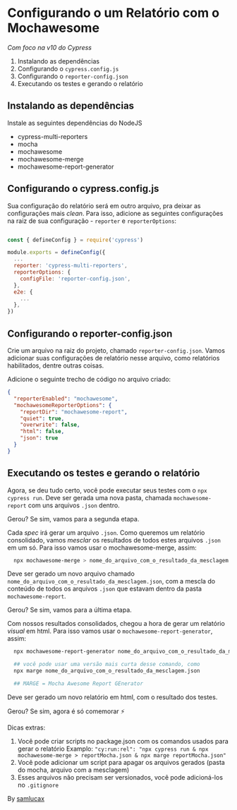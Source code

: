 # Configurando o um Relatório com o Mochawesome

_Com foco na v10 do Cypress_ 

1. Instalando as dependências
2. Configurando o `cypress.config.js`
3. Configurando o `reporter-config.json`
4. Executando os testes e gerando o relatório

## Instalando as dependências

Instale as seguintes dependências do NodeJS

- cypress-multi-reporters
- mocha
- mochawesome
- mochawesome-merge
- mochawesome-report-generator

## Configurando o cypress.config.js

Sua configuração do relatório será em outro arquivo, pra deixar as configurações mais _clean_. Para isso, adicione as seguintes configurações na raiz de sua configuração - `reporter` e `reporterOptions`: 

```js

const { defineConfig } = require('cypress')

module.exports = defineConfig({
  ...
  reporter: 'cypress-multi-reporters',
  reporterOptions: {
    configFile: 'reporter-config.json',
  },
  e2e: {
    ...
  },
})
```

## Configurando o reporter-config.json

Crie um arquivo na raiz do projeto, chamado `reporter-config.json`. Vamos adicionar suas configurações de relatório nesse arquivo, como relatórios habilitados, dentre outras coisas. 

Adicione o seguinte trecho de código no arquivo criado:

```json
{
  "reporterEnabled": "mochawesome",
  "mochawesomeReporterOptions": {
    "reportDir": "mochawesome-report",
    "quiet": true,
    "overwrite": false,
    "html": false,
    "json": true
  }
}
```

## Executando os testes e gerando o relatório

Agora, se deu tudo certo, você pode executar seus testes com o `npx cypress run`. Deve ser gerada uma nova pasta, chamada `mochawesome-report` com uns arquivos `.json` dentro.

Gerou? Se sim, vamos para a segunda etapa.

Cada _spec_ irá gerar um arquivo `.json`. Como queremos um relatório consolidado, vamos _mesclar_ os resultados de todos estes arquivos `.json` em um só. Para isso vamos usar o mochawesome-merge, assim:

```sh
  npx mochawesome-merge > nome_do_arquivo_com_o_resultado_da_mesclagem.json
```

Deve ser gerado um novo arquivo chamado `nome_do_arquivo_com_o_resultado_da_mesclagem.json`, com a mescla do conteúdo de todos os arquivos `.json` que estavam dentro da pasta `mochawesome-report`.

Gerou? Se sim, vamos para a última etapa.

Com nossos resultados consolidados, chegou a hora de gerar um relatório _visual_ em html. Para isso vamos usar o `mochawesome-report-generator`, assim:

```sh
  npx mochawesome-report-generator nome_do_arquivo_com_o_resultado_da_mesclagem.json

  ## você pode usar uma versão mais curta desse comando, como
  npx marge nome_do_arquivo_com_o_resultado_da_mesclagem.json

  ## MARGE = Mocha Awesome Report GEnerator
```

Deve ser gerado um novo relatório em html, com o resultado dos testes.

Gerou? Se sim, agora é só comemorar ⚡️

Dicas extras:

1. Você pode criar scripts no package.json com os comandos usados para gerar o relatório
Examplo: ``"cy:run:rel": "npx cypress run & npx mochawesome-merge > reportMocha.json & npx marge reportMocha.json"``
2. Você pode adicionar um script para apagar os arquivos gerados (pasta do mocha, arquivo com a mesclagem)
3. Esses arquivos não precisam ser versionados, você pode adicioná-los no `.gitignore`

By [samlucax](https://gist.github.com/samlucax/170df8193d0b96184dcf9daaba1c8cd5#instalando-as-depend%C3%AAncias)

